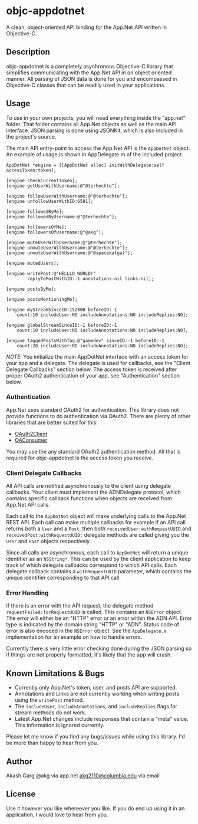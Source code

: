 # objc-appdotnet

A clean, object-oriented API binding for the App.Net API written in Objective-C. 

## Description

objc-appdotnet is a completely asynhronous Objective-C library that simplifies
communicating with the App.Net API in on object oriented manner. All parsing of
JSON data is done for you and encompassed in Objective-C classes that can be
readily used in your applications. 

## Usage

To use in your own projects, you will need everything inside the "app.net"
folder. That folder contains all App.Net objects as well as the main API
interface. JSON parsing is done using JSONKit, which is also included in the
project's source. 

The main API entry-point to access the App.Net API is the `AppDotNet` object.
An example of usage is shown in AppDelegate.m of the included project. 

    AppDotNet *engine = [[AppDotNet alloc] initWithDelegate:self accessToken:token];

    [engine checkCurrentToken];
    [engine getUserWithUsername:@"@terhechte"];

    [engine followUserWithUsername:@"@terhechte"];
    [engine unfollowUserWithID:6581];

    [engine followedByMe];
    [engine followedByUsername:@"@terhechte"];

    [engine followersOfMe];
    [engine followersOfUsername:@"@akg"];

    [engine muteUserWithUsername:@"@terhechte"];
    [engine unmuteUserWithUsername:@"@terhechte"];
    [engine unmuteUserWithUsername:@"@spacekatgal"];

    [engine mutedUsers];

    [engine writePost:@"HELLLO WORLD!" 
            replyToPostWithID:-1 annotations:nil links:nil];

    [engine postsByMe];

    [engine postsMentioningMe];

    [engine myStreamSinceID:152000 beforeID:-1 
        count:10 includeUser:NO includeAnnotations:NO includeReplies:NO];

    [engine globalStreamSinceID:-1 beforeID:-1 
        count:10 includeUser:NO includeAnnotations:NO includeReplies:NO];

    [engine taggedPostsWithTag:@"gamedev" sinceID:-1 beforeID:-1 
        count:20 includeUser:NO includeAnnotations:NO includeReplies:NO]; 

*NOTE*: You initialize the main AppDotNet interface with an access token for
your app and a delegate. The delegate is used for callbacks, see the "Client
Delegate Callbacks" section below. The access token is received after proper
OAuth2 authentication of your app, see "Authentication" section below.

### Authentication

App.Net uses standard OAuth2 for authentication. This library does not provide
functions to do authentication via OAuth2. There are plenty of other libraries
that are better suited for this: 

- [OAuth2Client](https://github.com/nxtbgthng/OAuth2Client)
- [OAConsumer](http://code.google.com/p/oauthconsumer/)

You may use the any standard OAuth2 authentication method. All that is required
for objc-appdotnet is the access token you receive. 

### Client Delegate Callbacks

All API calls are notified asynchronously to the client using delegate
callbacks. Your client must implement the ADNDelegate protocol, which contains
specific callback functions when objects are received from App.Net API calls. 

Each call to the `AppDotNet` object will make underlying calls to the App.Net
REST API. Each call can make multiple callbacks for example if an API call
returns both a `User` and a `Post`, then both `receivedUser:withRequestUUID`
and `receivedPost:withRequestUUID:` delegate methods are called giving you the
`User` and `Post` objects respectively. 

Since all calls are asynchronous, each call to `AppDotNet` will return a unique
identifier as an `NSString*`. This can be used by the client application to
keep track of which delegate callbacks correspond to which API calls. Each
delegate callback contains a `withRequestUUID` parameter, which contains the
unique identifier corresponding to that API call. 

### Error Handling

If there is an error with the API request, the delegate method
`requestFailed:forRequestUUID` is called. This contains an `NSError` object.
The error will either be an "HTTP" error or an error within the ADN API. Error
type is indicated by the domain string "HTTP" or "ADN". Status code of error is
also encoded in the `NSError` object. See the `AppDelegate.m` implementation
for an example on how to handle errors. 

Currently there is very little error checking done during the JSON parsing so
if things are not properly formatted, it's likely that the app will crash. 

## Known Limitations & Bugs

- Currently only App.Net's token, user, and posts API are supported.
- Annotations and Links are not currently working when writing posts using the
  `writePost` method.
- The `includeUser`, `includeAnnotations`, and `includeReplies` flags for
  stream methods do not work. 
- Latest App.Net changes include responses that contain a "meta" value. This
  information is ignored currently.

Please let me know if you find any bugs/issues while using this library. I'd be
more than happy to hear from you. 

## Author

Akash Garg
@akg via app.net
akg2110@columbia.edu via email

## License

Use it however you like whereever you like. If you do end up using it in an
application, I would love to hear from you. 
